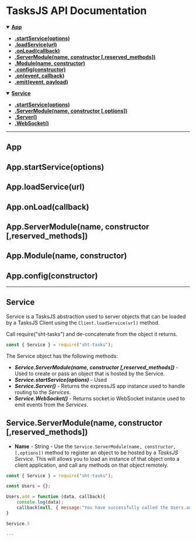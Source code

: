 # TasksJS API Documentation
<details open>
   <summary><b><a href="https://github.com/Odion100/TasksJS/edit/tasksjs2.0/API.md#app">App</a></b></summary>
    
- [**.startService(options)**](https://github.com/Odion100/TasksJS/edit/tasksjs2.0/API.md#appstartserviceoptions) 
- [**.loadService(url)**](https://github.com/Odion100/TasksJS/edit/tasksjs2.0/API.md#apploadserviceurl) 
- [**.onLoad(callback)**](https://github.com/Odion100/TasksJS/edit/tasksjs2.0/API.md#apponloadcallback) 
- [**.ServerModule(name, constructor [,reserved_methods])**](https://github.com/Odion100/TasksJS/edit/tasksjs2.0/API.md#appservermodulename-constructor-options) 
- [**.Module(name, constructor)**](https://github.com/Odion100/TasksJS/edit/tasksjs2.0/API.md#appmodulename-constructor-options) 
- [**.config(constructor)**](https://github.com/Odion100/TasksJS/edit/tasksjs2.0/API.md#appconfigconstructor) 
- [**.on(event, callback)**](https://github.com/Odion100/TasksJS/edit/tasksjs2.0/API.md#appconfigconstructor) 
- [**.emit(event, payload)**](https://github.com/Odion100/TasksJS/edit/tasksjs2.0/API.md#appconfigconstructor)

</details>

<details open>
   <summary><b><a href="https://github.com/Odion100/TasksJS/edit/tasksjs2.0/API.md#service">Service</a></b></summary>
    
- [**.startService(options)**](https://github.com/Odion100/TasksJS/edit/tasksjs2.0/API.md#appstartserviceoptions) 
- [**.ServerModule(name, constructor [,options])**](https://github.com/Odion100/TasksJS/edit/tasksjs2.0/API.md#appservermodulename-constructor-options) 
- [**.Server()**](https://github.com/Odion100/TasksJS/edit/tasksjs2.0/API.md#appmodulename-constructor-options) 
- [**.WebSocket()**](https://github.com/Odion100/TasksJS/edit/tasksjs2.0/API.md#appconfigconstructor) 

</details>

---

## App


## App.startService(options)


## App.loadService(url)


## App.onLoad(callback)


## App.ServerModule(name, constructor [,reserved_methods])

## App.Module(name, constructor)

## App.config(constructor)




---

## Service
Service is a TasksJS abstraction used to server objects that can be loaded by a TasksJS Client using the `Client.loadService(url)` method.

Call require("sht-tasks") and de-concatenate from the object it returns.

```javascript
const { Service } = require("sht-tasks");
```
The Service object has the following methods:

- ***Service.ServerModule(name, constructor [,reserved_methods])*** - Used to create or pass an object that is hosted by the Service. 
- ***Service.startService(options)*** - Used
- ***Service.Server()*** - Returns the expressJS app instance used to handle routing to the *Services*. 
- ***Service.WebSocket()*** - Returns socket.io WebSocket instance used to emit events from the *Services*. 

## Service.ServerModule(name, constructor [,reserved_methods])
- **Name** - String - 
Use the ```Service.ServerModule(name, constructor, [,options])``` method to register an object to be hosted by a *TasksJS Service*. This will allows you to load an instance of that object onto a client application, and call any methods on that object remotely.

```javascript
const { Service } = require("sht-tasks");

const Users = {};

Users.add = function (data, callback){
    console.log(data);
    callback(null, { message:"You have successfully called the Users.add method" });
}

Service.S

---
